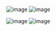 
![image](https://github.com/user-attachments/assets/c2ce7b9d-db80-411e-8bb1-7724e0ce6730)
![image](https://github.com/user-attachments/assets/01e4d27d-669c-4b32-8dce-531b60247a7e)

![image](https://github.com/user-attachments/assets/4ba1c30c-7c27-4e96-ba6d-ac97a19fb99a)
![image](https://github.com/user-attachments/assets/032ba1cc-9e81-4be9-bb34-01b10420dbd8)



 

 
